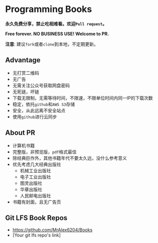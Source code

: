 # Programming Books

**永久免费分享，禁止吃相难看。欢迎`Pull request`。**

**Free forever. NO BUSINESS USE! Welcome to PR.**

**注意**: 建议`fork`或者`clone`到本地，不定期更新。

## Advantage

- 无打赏二维码
- 无广告
- 无需关注公众号获取网盘密码
- 无死链，坏链
- 下载无限制，无需等待时间，不限速，不限单位时间内同一IP的下载次数
- 稳定，依托`github`和`AWS S3`存储
- 安全，从此远离不安全站点
- 使用`github`进行云同步

## About PR

- 计算机书籍
- 完整版，非预览版，`pdf`格式最佳
- 除经典巨作外，其他书籍年代不要太久远，没什么参考意义
- 优先考虑几大经典出版社
  - 机械工业出版社
  - 电子工业出版社
  - 图灵出版社
  - 华章出版社
  - 人民邮电出版社
- 书籍有封面，且无广告页

## Git LFS Book Repos

- https://github.com/MrAlex6204/Books
- [Your git lfs repo's link]

